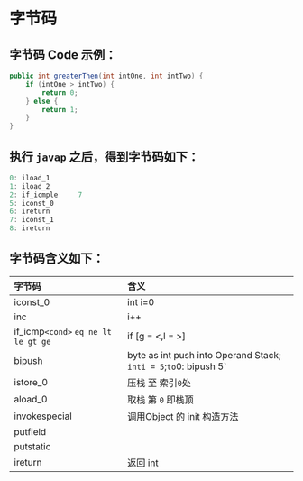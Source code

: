 # 字节码

## 字节码 Code 示例：

```java
public int greaterThen(int intOne, int intTwo) {
    if (intOne > intTwo) {
        return 0;
    } else {
        return 1;
    }
}
```

## 执行 `javap` 之后，得到字节码如下：

```java
0: iload_1
1: iload_2
2: if_icmple     7
5: iconst_0
6: ireturn
7: iconst_1
8: ireturn
```

## 字节码含义如下：

| 字节码 | 含义 |
| :--- | :--- |
| iconst\_0 | int i=0 |
| inc | i++ |
| if\_icmp`<cond>` `eq ne lt le gt ge` | if \[g = &lt;,l = &gt;\] |
| bipush | byte as int push into Operand Stack; `inti = 5`;`to`0: bipush 5\` |
| istore\_0 | 压栈 至 索引`0`处 |
| aload\_0 | 取栈 第 `0` 即栈顶 |
| invokespecial | 调用Object 的 init 构造方法 |
| putfield |  |
| putstatic |  |
| ireturn | 返回 int |

